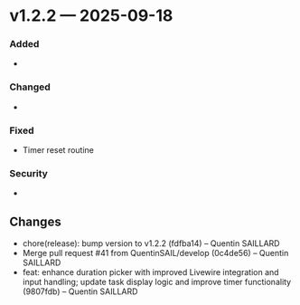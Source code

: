 # v1.2.2 — 2025-09-18

### Added
- 
### Changed
- 
### Fixed
- Timer reset routine
### Security
- 

## Changes
* chore(release): bump version to v1.2.2 (fdfba14) – Quentin SAILLARD
* Merge pull request #41 from QuentinSAIL/develop (0c4de56) – Quentin SAILLARD
* feat: enhance duration picker with improved Livewire integration and input handling; update task display logic and improve timer functionality (9807fdb) – Quentin SAILLARD
